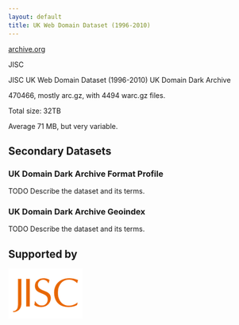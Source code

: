 ```yaml
---
layout: default
title: UK Web Domain Dataset (1996-2010)
---
```


[archive.org](http://www.archive.org/)

JISC

JISC UK Web Domain Dataset (1996-2010)
UK Domain Dark Archive

470466, mostly arc.gz, with 4494 warc.gz files.

Total size: 32TB

Average 71 MB, but very variable.



Secondary Datasets
------------------

### UK Domain Dark Archive Format Profile ###

TODO Describe the dataset and its terms.


### UK Domain Dark Archive Geoindex ###

TODO Describe the dataset and its terms.


Supported by
------------

[<img src="../images/jisc-logo-sml.png"/>](http://www.jisc.ac.uk/)



